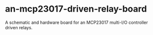 # an-mcp23017-driven-relay-board
A schematic and hardware board for an MCP23017 multi-I/O controller driven relays.
